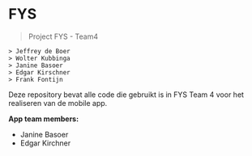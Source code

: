 # FYS
> Project FYS - Team4
```
> Jeffrey de Boer
> Wolter Kubbinga
> Janine Basoer
> Edgar Kirschner
> Frank Fontijn
```

Deze repository bevat alle code die gebruikt is in FYS Team 4 voor het realiseren van de mobile app.

**App team members:**
- Janine Basoer
- Edgar Kirchner
